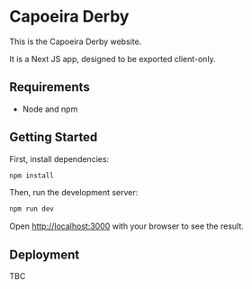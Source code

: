 # Capoeira Derby

This is the Capoeira Derby website.

It is a Next JS app, designed to be exported client-only.

## Requirements

* Node and npm

## Getting Started

First, install dependencies:

```bash
npm install
```

Then, run the development server:

```bash
npm run dev
```

Open [http://localhost:3000](http://localhost:3000) with your browser to see the result.


## Deployment

TBC
